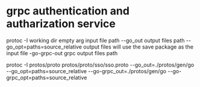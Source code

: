 # grpc authentication and  autharization service

protoc
    -I                                  working dir
    empty arg                           input file path
    --go_out                            output files path
    --go_opt=paths=source_relative      output files will use the save package as the input file
    -go-grpc-out                        grpc output files path

protoc -I protos/proto protos/proto/sso/sso.proto --go_out=./protos/gen/go --go_opt=paths=source_relative  --go-grpc_out=./protos/gen/go --go-grpc_opt=paths=source_relative 